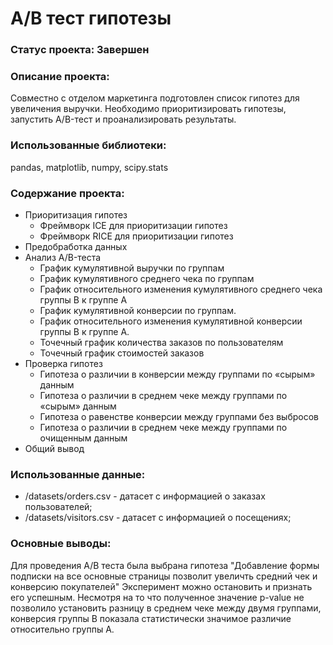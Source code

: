 # А/В тест гипотезы
### Статус проекта: Завершен

### Описание проекта: 
Совместно с отделом маркетинга подготовлен список гипотез для увеличения выручки. Необходимо приоритизировать гипотезы, запустить A/B-тест и проанализировать результаты.

### Использованные библиотеки: 
pandas, matplotlib, numpy, scipy.stats

### Содержание проекта:
- Приоритизация гипотез
  - Фреймворк ICE для приоритизации гипотез
  - Фреймворк RICE для приоритизации гипотез
- Предобработка данных
- Анализ A/B-теста
  - График кумулятивной выручки по группам
  - График кумулятивного среднего чека по группам
  - График относительного изменения кумулятивного среднего чека группы B к группе A
  - График кумулятивной конверсии по группам.
  - График относительного изменения кумулятивной конверсии группы B к группе A.
  - Точечный график количества заказов по пользователям
  - Точечный график стоимостей заказов
- Проверка гипотез
  - Гипотеза о различии в конверсии между группами по «сырым» данным
  - Гипотеза о различии в среднем чеке между группами по «сырым» данным
  - Гипотеза о равенстве конверсии между группами без выбросов
  - Гипотеза о различии в среднем чеке между группами по очищенным данным
- Общий вывод

### Использованные данные:
- /datasets/orders.csv - датасет с информацией о заказах пользователей;
- /datasets/visitors.csv - датасет с информацией о посещениях;

### Основные выводы:
Для проведения А/В теста была выбрана гипотеза "Добавление формы подписки на все основные страницы позволит увеличть средний чек и конверсию покупателей"
Эксперимент можно остановить и признать его успешным. Несмотря на то что полученное значение p-value не позволило установить разницу в среднем чеке между двумя группами, конверсия группы B показала статистически значимое различие относительно группы А.


